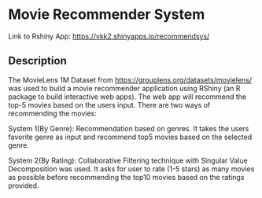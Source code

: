 # Movie Recommender System

Link to Rshiny App: https://vkk2.shinyapps.io/recommendsys/

## Description

The MovieLens 1M Dataset from https://grouplens.org/datasets/movielens/ was used to build a movie recommender application using RShiny (an R package to build interactive web apps). The web app will recommend the top-5 movies based on the users input. There are two ways of recommending the movies:

System 1(By Genre): Recommendation based on genres. It takes the users favorite genre as input and recommend top5 movies based on the selected genre.

System 2(By Rating): Collaborative Filtering technique with Singular Value Decomposition was used. It asks for user to rate (1-5 stars) as many movies as possible before recommending the top10 movies based on the ratings provided.
